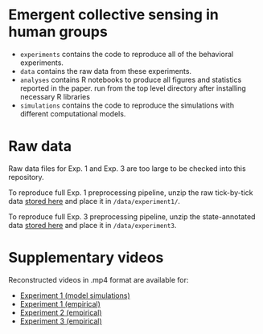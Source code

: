 # Emergent collective sensing in human groups

* `experiments` contains the code to reproduce all of the behavioral experiments. 
* `data` contains the raw data from these experiments. 
* `analyses` contains R notebooks to produce all figures and statistics reported in the paper. run from the top level directory after installing necessary R libraries
* `simulations` contains the code to reproduce the simulations with different computational models.

# Raw data

Raw data files for Exp. 1 and Exp. 3 are too large to be checked into this repository. 

To reproduce full Exp. 1 preprocessing pipeline, unzip the raw tick-by-tick data [stored here](https://emergent-sensing.s3.us-east-2.amazonaws.com/exp1_raw_games.zip) and place it in `/data/experiment1/`.

To reproduce full Exp. 3 preprocessing pipeline, unzip the state-annotated data [stored here](https://emergent-sensing.s3.us-east-2.amazonaws.com/exp3_processed_data.zip) and place it in `/data/experiment3`.

# Supplementary videos

Reconstructed videos in .mp4 format are available for:

* [Experiment 1 (model simulations)](https://emergent-sensing.s3.us-east-2.amazonaws.com/simulations.zip)
* [Experiment 1 (empirical)](https://emergent-sensing.s3.us-east-2.amazonaws.com/exp1.zip)
* [Experiment 2 (empirical)](https://emergent-sensing.s3.us-east-2.amazonaws.com/exp2.zip)
* [Experiment 3 (empirical)](https://emergent-sensing.s3.us-east-2.amazonaws.com/exp3.zip)
